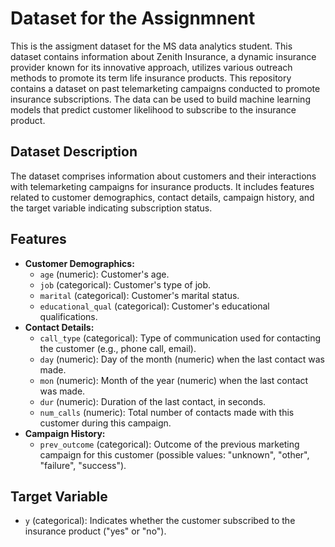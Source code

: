 

# Dataset for the Assignmnent 

This is the assigment dataset for the MS data analytics student. This dataset contains information about Zenith Insurance, a dynamic insurance provider known for its innovative approach, utilizes various outreach methods to promote its term life insurance products. This repository contains a dataset on past telemarketing campaigns conducted to promote insurance subscriptions. The data can be used to build machine learning models that predict customer likelihood to subscribe to the insurance product.

## Dataset Description

The dataset comprises information about customers and their interactions with telemarketing campaigns for insurance products. It includes features related to customer demographics, contact details, campaign history, and the target variable indicating subscription status.

## Features

* **Customer Demographics:**
    * `age` (numeric): Customer's age.
    * `job` (categorical): Customer's type of job.
    * `marital` (categorical): Customer's marital status.
    * `educational_qual` (categorical): Customer's educational qualifications.
* **Contact Details:**
    * `call_type` (categorical): Type of communication used for contacting the customer (e.g., phone call, email).
    * `day` (numeric): Day of the month (numeric) when the last contact was made.
    * `mon` (numeric): Month of the year (numeric) when the last contact was made.
    * `dur` (numeric): Duration of the last contact, in seconds.
    * `num_calls` (numeric): Total number of contacts made with this customer during this campaign.
* **Campaign History:**
    * `prev_outcome` (categorical): Outcome of the previous marketing campaign for this customer (possible values: "unknown", "other", "failure", "success").

## Target Variable

* `y` (categorical): Indicates whether the customer subscribed to the insurance product ("yes" or "no").



